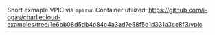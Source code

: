 Short exmaple VPIC via `mpirun`
Container utilized: https://github.com/j-ogas/charliecloud-examples/tree/1e6bb08d5db4c84c4a3ad7e58f5d1d331a3cc8f3/vpic
